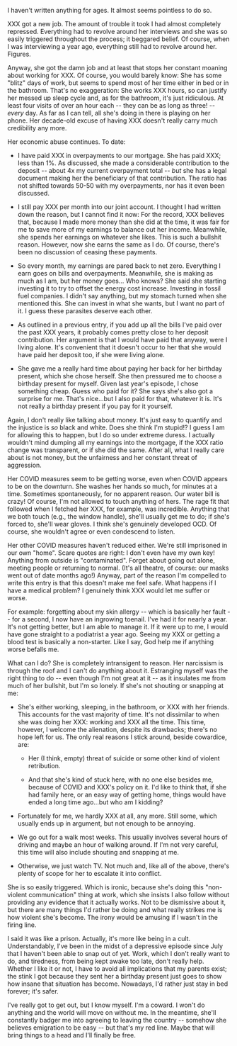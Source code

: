 I haven't written anything for ages. It almost seems pointless to do so.

XXX got a new job. The amount of trouble it took I had almost completely
repressed. Everything had to revolve around her interviews and she was
so easily triggered throughout the process; it beggared belief. Of
course, when I was interviewing a year ago, everything still had to
revolve around her. Figures.

Anyway, she got the damn job and at least that stops her constant
moaning about working for XXX. Of course, you would barely know: She has
some "blitz" days of work, but seems to spend most of her time either in
bed or in the bathroom. That's no exaggeration: She works XXX hours, so
can justify her messed up sleep cycle and, as for the bathroom, it's
just ridiculous. At least four visits of over an hour each -- they can
be as long as three! -- _every_ day. As far as I can tell, all she's
doing in there is playing on her phone. Her decade-old excuse of having
XXX doesn't really carry much credibility any more.

Her economic abuse continues. To date:

* I have paid XXX in overpayments to our mortgage. She has paid XXX;
  less than 1%. As discussed, she made a considerable contribution to
  the deposit -- about 4x my current overpayment total -- _but_ she has
  a legal document making her the beneficiary of that contribution. The
  ratio has not shifted towards 50-50 with my overpayments, nor has it
  even been discussed.

* I still pay XXX per month into our joint account. I thought I had
  written down the reason, but I cannot find it now: For the record, XXX
  believes that, because I made more money than she did at the time, it
  was fair for me to save more of my earnings to balance out her income.
  Meanwhile, she spends her earnings on whatever she likes. This is such
  a bullshit reason. However, now she earns the same as I do. Of course,
  there's been no discussion of ceasing these payments.

* So every month, my earnings are pared back to net zero. Everything I
  earn goes on bills and overpayments. Meanwhile, she is making as much
  as I am, but her money goes... Who knows? She said she starting
  investing it to try to offset the energy cost increase. Investing in
  fossil fuel companies. I didn't say anything, but my stomach turned
  when she mentioned this. She can invest in what she wants, but I want
  no part of it. I guess these parasites deserve each other.

* As outlined in a previous entry, if you add up all the bills I've paid
  over the past XXX years, it probably comes pretty close to her deposit
  contribution. Her argument is that I would have paid that anyway, were
  I living alone. It's convenient that it doesn't occur to her that she
  would have paid her deposit too, if she were living alone.

* She gave me a really hard time about paying her back for her birthday
  present, which she chose herself. She then pressured me to choose a
  birthday present for myself. Given last year's episode, I chose
  something cheap. Guess who paid for it? She says she's also got a
  surprise for me. That's nice...but I also paid for that, whatever it
  is. It's not really a birthday present if you pay for it yourself.

Again, I don't really like talking about money. It's just easy to
quantify and the injustice is _so_ black and white. Does she think I'm
stupid!? I guess I am for allowing this to happen, but I do so under
extreme duress. I actually wouldn't mind dumping all my earnings into
the mortgage, if the XXX ratio change was transparent, or if she did the
same. After all, what I really care about is not money, but the
unfairness and her constant threat of aggression.

Her COVID measures seem to be getting worse, even when COVID appears to
be on the downturn. She washes her hands so much, for minutes at a time.
Sometimes spontaneously, for no apparent reason. Our water bill is
crazy! Of course, I'm not allowed to touch anything of hers. The rage
fit that followed when I fetched her XXX, for example, was incredible.
Anything that we both touch (e.g., the window handle), she'll usually
get me to do; if she's forced to, she'll wear gloves. I think she's
genuinely developed OCD. Of course, she wouldn't agree or even
condescend to listen.

Her other COVID measures haven't reduced either. We're still imprisoned
in our own "home". Scare quotes are right: I don't even have my own key!
Anything from outside is "contaminated". Forget about going out alone,
meeting people or returning to normal. (It's all theatre, of course: our
masks went out of date months ago!) Anyway, part of the reason I'm
compelled to write this entry is that this doesn't make me feel safe.
What happens if I have a medical problem? I genuinely think XXX would
let me suffer or worse.

For example: forgetting about my skin allergy -- which is basically her
fault -- for a second, I now have an ingrowing toenail. I've had it for
nearly a year. It's not getting better, but I am able to manage it. If
it were up to me, I would have gone straight to a podiatrist a year ago.
Seeing my XXX or getting a blood test is basically a non-starter. Like I
say, God help me if anything worse befalls me.

What can I do? She is completely intransigent to reason. Her narcissism
is through the roof and I can't do anything about it. Estranging myself
was the right thing to do -- even though I'm not great at it -- as it
insulates me from much of her bullshit, but I'm so lonely. If she's not
shouting or snapping at me:

* She's either working, sleeping, in the bathroom, or XXX with her
  friends. This accounts for the vast majority of time. It's not
  dissimilar to when she was doing her XXX: working and XXX all the
  time. This time, however, I welcome the alienation, despite its
  drawbacks; there's no hope left for us. The only real reasons I stick
  around, beside cowardice, are:

  * Her (I think, empty) threat of suicide or some other kind of violent
    retribution.

  * And that she's kind of stuck here, with no one else besides me,
    because of COVID and XXX's policy on it. I'd like to think that, if
    she had family here, or an easy way of getting home, things would
    have ended a long time ago...but who am I kidding?

* Fortunately for me, we hardly XXX at all, any more. Still some, which
  usually ends up in argument, but not enough to be annoying.

* We go out for a walk most weeks. This usually involves several hours
  of driving and maybe an hour of walking around. If I'm not very
  careful, this time will also include shouting and snapping at me.

* Otherwise, we just watch TV. Not much and, like all of the above,
  there's plenty of scope for her to escalate it into conflict.

She is so easily triggered. Which is ironic, because she's doing this
"non-violent communication" thing at work, which she insists I also
follow without providing any evidence that it actually works. Not to be
dismissive about it, but there are many things I'd rather be doing and
what really strikes me is how violent she's become. The irony would be
amusing if I wasn't in the firing line.

I said it was like a prison. Actually, it's more like being in a cult.
Understandably, I've been in the midst of a depressive episode since
July that I haven't been able to snap out of yet. Work, which I don't
really want to do, and tiredness, from being kept awake too late, don't
really help. Whether I like it or not, I have to avoid all implications
that my parents exist; the stink I got because they sent her a birthday
present just goes to show how insane that situation has become.
Nowadays, I'd rather just stay in bed forever; it's safer.

I've really got to get out, but I know myself. I'm a coward. I won't do
anything and the world will move on without me. In the meantime, she'll
constantly badger me into agreeing to leaving the country -- somehow she
believes emigration to be easy -- but that's my red line. Maybe that
will bring things to a head and I'll finally be free.
